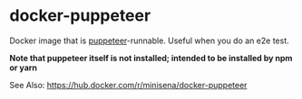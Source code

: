 # docker-puppeteer

Docker image that is [puppeteer](https://github.com/GoogleChrome/puppeteer)-runnable. Useful when you do an e2e test.

**Note that puppeteer itself is not installed; intended to be installed by npm or yarn**

See Also: https://hub.docker.com/r/minisena/docker-puppeteer
